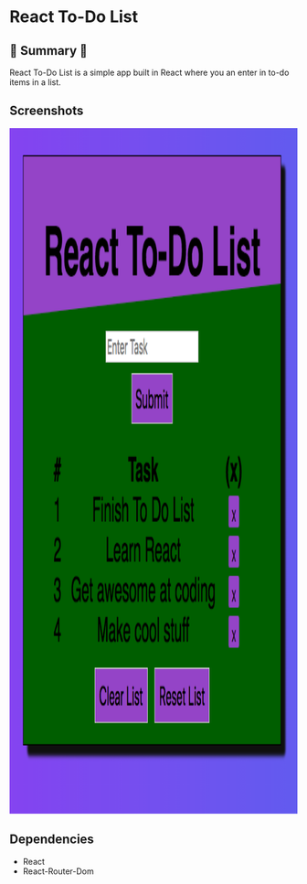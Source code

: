 # React To-Do List

## :round_pushpin: Summary :round_pushpin:

React To-Do List is a simple app built in React where you an enter in to-do items in a list.   
## Screenshots
<img src="https://github.com/chrisliew/react-to-do/blob/master/docs/1.png" height="1200px" width="800px">

## Dependencies

* React
* React-Router-Dom

